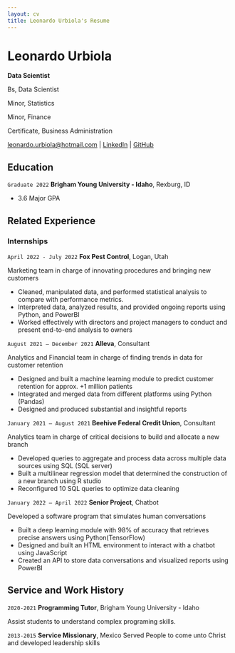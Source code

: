 ```yaml
---
layout: cv
title: Leonardo Urbiola's Resume
---
```



# Leonardo Urbiola 
__Data Scientist__

Bs, Data Scientist

Minor, Statistics

Minor, Finance

Certificate, Business Administration


<div id="webaddress">
<a href="leonardo.urbiola@hotmail.com">leonardo.urbiola@hotmail.com</a>
| <a href="https://www.linkedin.com/in/leonardo-urbiola/">LinkedIn</a>
| <a href="https://github.com/Leonardoup11">GitHub</a>
</div>

<!-- https://www.monique.tech/the-art-of-markdown -->

## Education

`Graduate 2022`
__Brigham Young University - Idaho__, Rexburg, ID

- 3.6 Major GPA


## Related Experience

### Internships

`April 2022 - July 2022`
__Fox Pest Control__, Logan, Utah 

Marketing team in charge of innovating procedures and bringing new customers
-	Cleaned, manipulated data, and performed statistical analysis to compare with performance metrics.  
-	Interpreted data, analyzed results, and provided ongoing reports using  Python, and PowerBI 
-	Worked effectively with directors and project managers to conduct and present end-to-end analysis to owners


`August 2021 – December 2021`
__Alleva__, Consultant 

Analytics and Financial team in charge of finding trends in data for customer retention 
-	Designed and built a machine learning module to predict customer retention for approx. +1 million patients 
-	Integrated and merged data from different platforms using Python (Pandas)
-	Designed and produced substantial and insightful reports


`January 2021 – August 2021`
__Beehive Federal  Credit Union__, Consultant

Analytics team in charge of critical decisions to build and allocate a new branch
-	Developed queries to aggregate and process data across multiple data sources using SQL (SQL server)
-	Built a multilinear regression model that determined the construction of a new branch using R studio
-	Reconfigured 10 SQL queries to optimize data cleaning


`January 2022 – April 2022`
__Senior Project__, Chatbot

Developed a software program that simulates human conversations
-	Built a deep learning module with 98% of accuracy that retrieves precise answers using Python(TensorFlow)
-	Designed and built an HTML environment to interact with a chatbot using JavaScript
-	Created an API to store data conversations and visualized reports using PowerBI



## Service and Work History

`2020-2021`
__Programming Tutor__, Brigham Young University - Idaho

Assist students to understand complex programing skills. 

`2013-2015`
__Service Missionary__, Mexico 
Served People to come unto Christ and developed leadership skills


<!-- ### Footer

Last updated: May 2013 -->




